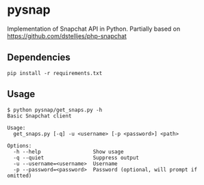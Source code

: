 pysnap
======
Implementation of Snapchat API in Python. Partially based on
https://github.com/dstelljes/php-snapchat

Dependencies
------------

    pip install -r requirements.txt

Usage
-----

    $ python pysnap/get_snaps.py -h
    Basic Snapchat client

    Usage:
      get_snaps.py [-q] -u <username> [-p <password>] <path>

    Options:
      -h --help                 Show usage
      -q --quiet                Suppress output
      -u --username=<username>  Username
      -p --password=<password>  Password (optional, will prompt if omitted)

